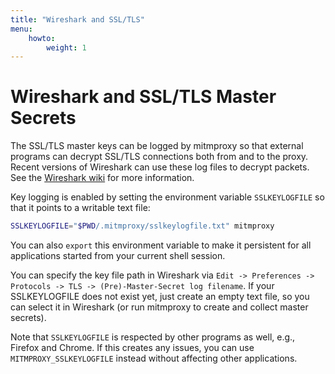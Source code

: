 ```yaml
---
title: "Wireshark and SSL/TLS"
menu:
    howto:
        weight: 1
---
```


# Wireshark and SSL/TLS Master Secrets

The SSL/TLS master keys can be logged by mitmproxy so that external programs can
decrypt SSL/TLS connections both from and to the proxy. Recent versions of
Wireshark can use these log files to decrypt packets. See the [Wireshark wiki](https://wiki.wireshark.org/TLS#using-the-pre-master-secret) for more information.

Key logging is enabled by setting the environment variable `SSLKEYLOGFILE` so
that it points to a writable text file:

```bash
SSLKEYLOGFILE="$PWD/.mitmproxy/sslkeylogfile.txt" mitmproxy
```

You can also `export` this environment variable to make it persistent for all applications started from your current shell session.

You can specify the key file path in Wireshark via `Edit -> Preferences ->
Protocols -> TLS -> (Pre)-Master-Secret log filename`. If your SSLKEYLOGFILE
does not exist yet, just create an empty text file, so you can select it in
Wireshark (or run mitmproxy to create and collect master secrets).

Note that `SSLKEYLOGFILE` is respected by other programs as well, e.g., Firefox
and Chrome. If this creates any issues, you can use `MITMPROXY_SSLKEYLOGFILE`
instead without affecting other applications.
